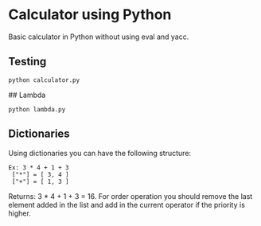# Calculator using Python

Basic calculator in Python without using eval and yacc.

## Testing

```
python calculator.py
```

## Lambda

```
python lambda.py
```

## Dictionaries

Using dictionaries you can have the following structure:

```
Ex: 3 * 4 + 1 + 3
 ["*"] = [ 3, 4 ]
 ["+"] = [ 1, 3 ]
```

Returns: 3 * 4 + 1 + 3 = 16. For order operation you should remove the last element added in the list and add in the current operator if the priority is higher.
